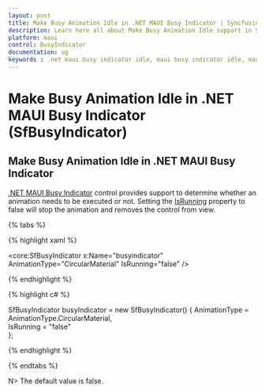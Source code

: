```yaml
---
layout: post
title: Make Busy Animation Idle in .NET MAUI Busy Indicator | Syncfusion®
description: Learn here all about Make Busy Animation Idle support in Syncfusion® .NET MAUI Busy Indicator (SfBusyIndicator) control and more.
platform: maui
control: BusyIndicator
documentation: ug
keywords : .net maui busy indicator idle, maui busy indicator idle, maui busy indicator load, maui busy indicator running.
---
```

# Make Busy Animation Idle in .NET MAUI Busy Indicator (SfBusyIndicator)

## Make Busy Animation Idle in .NET MAUI Busy Indicator

[.NET MAUI Busy Indicator](https://help.syncfusion.com/cr/maui/Syncfusion.Maui.Core.SfBusyIndicator.html) control provides support to determine whether an animation needs to be executed or not. Setting the [IsRunning](https://help.syncfusion.com/cr/maui/Syncfusion.Maui.Core.SfBusyIndicator.html#Syncfusion_Maui_Core_SfBusyIndicator_IsRunning) property to false will stop the animation and removes the control from view.

{% tabs %}

{% highlight xaml %}

<core:SfBusyIndicator x:Name="busyindicator"
                      AnimationType="CircularMaterial"
                      IsRunning="false" />

{% endhighlight %}

{% highlight c# %}

SfBusyIndicator busyIndicator = new SfBusyIndicator()
{
    AnimationType = AnimationType.CircularMaterial,                    
    IsRunning = "false"                    
};

{% endhighlight %}

{% endtabs %}

N>  The default value is false.


